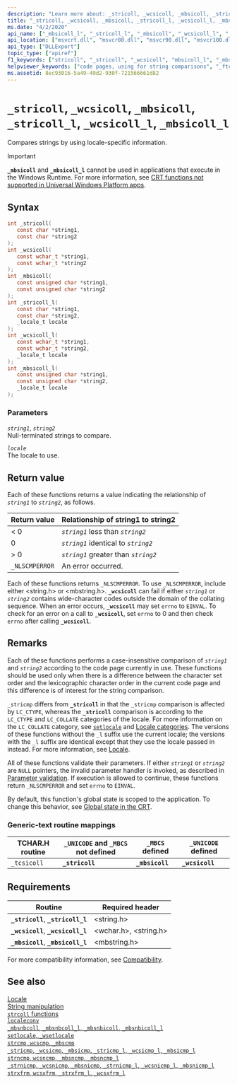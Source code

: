 ```yaml
---
description: "Learn more about: _stricoll, _wcsicoll, _mbsicoll, _stricoll_l, _wcsicoll_l, _mbsicoll_l"
title: "_stricoll, _wcsicoll, _mbsicoll, _stricoll_l, _wcsicoll_l, _mbsicoll_l"
ms.date: "4/2/2020"
api_name: ["_mbsicoll_l", "_stricoll_l", "_mbsicoll", "_wcsicoll_l", "_wcsicoll", "_stricoll", "_o__mbsicoll", "_o__mbsicoll_l", "_o__stricoll", "_o__stricoll_l", "_o__wcsicoll", "_o__wcsicoll_l"]
api_location: ["msvcrt.dll", "msvcr80.dll", "msvcr90.dll", "msvcr100.dll", "msvcr100_clr0400.dll", "msvcr110.dll", "msvcr110_clr0400.dll", "msvcr120.dll", "msvcr120_clr0400.dll", "ucrtbase.dll", "api-ms-win-crt-multibyte-l1-1-0.dll", "api-ms-win-crt-string-l1-1-0.dll", "api-ms-win-crt-private-l1-1-0.dll"]
api_type: ["DLLExport"]
topic_type: ["apiref"]
f1_keywords: ["stricoll", "_stricoll", "_wcsicoll", "mbsicoll_l", "_mbsicoll", "_ftcsicoll", "wcsicoll_l", "_tcsicoll", "mbsicoll", "stricoll_l"]
helpviewer_keywords: ["code pages, using for string comparisons", "_ftcsicoll function", "_mbsicoll_l function", "_mbsicoll function", "mbsicoll function", "stricoll function", "tcsicoll function", "string comparison [C++], culture-specific", "_tcsicoll function", "_stricoll function", "_stricoll_l function", "_wcsicoll function", "mbsicoll_l function", "stricoll_l function", "strings [C++], comparing by code page", "ftcsicoll function"]
ms.assetid: 8ec93016-5a49-49d2-930f-721566661d82
---
```

# `_stricoll`, `_wcsicoll`, `_mbsicoll`, `_stricoll_l`, `_wcsicoll_l`, `_mbsicoll_l`

Compares strings by using locale-specific information.

> [!IMPORTANT]
> **`_mbsicoll`** and **`_mbsicoll_l`** cannot be used in applications that execute in the Windows Runtime. For more information, see [CRT functions not supported in Universal Windows Platform apps](../../cppcx/crt-functions-not-supported-in-universal-windows-platform-apps.md).

## Syntax

```C
int _stricoll(
   const char *string1,
   const char *string2
);
int _wcsicoll(
   const wchar_t *string1,
   const wchar_t *string2
);
int _mbsicoll(
   const unsigned char *string1,
   const unsigned char *string2
);
int _stricoll_l(
   const char *string1,
   const char *string2,
   _locale_t locale
);
int _wcsicoll_l(
   const wchar_t *string1,
   const wchar_t *string2,
   _locale_t locale
);
int _mbsicoll_l(
   const unsigned char *string1,
   const unsigned char *string2,
   _locale_t locale
);
```

### Parameters

*`string1`*, *`string2`*\
Null-terminated strings to compare.

*`locale`*\
The locale to use.

## Return value

Each of these functions returns a value indicating the relationship of *`string1`* to *`string2`*, as follows.

|Return value|Relationship of string1 to string2|
|------------------|----------------------------------------|
|< 0|*`string1`* less than *`string2`*|
|0|*`string1`* identical to *`string2`*|
|> 0|*`string1`* greater than *`string2`*|
|`_NLSCMPERROR`|An error occurred.|

Each of these functions returns `_NLSCMPERROR`. To use `_NLSCMPERROR`, include either \<string.h> or \<mbstring.h>. **`_wcsicoll`** can fail if either *`string1`* or *`string2`* contains wide-character codes outside the domain of the collating sequence. When an error occurs, **`_wcsicoll`** may set `errno` to `EINVAL`. To check for an error on a call to **`_wcsicoll`**, set `errno` to 0 and then check `errno` after calling **`_wcsicoll`**.

## Remarks

Each of these functions performs a case-insensitive comparison of *`string1`* and *`string2`* according to the code page currently in use. These functions should be used only when there is a difference between the character set order and the lexicographic character order in the current code page and this difference is of interest for the string comparison.

`_stricmp` differs from **`_stricoll`** in that the `_stricmp` comparison is affected by `LC_CTYPE`, whereas the **`_stricoll`** comparison is according to the `LC_CTYPE` and `LC_COLLATE` categories of the locale. For more information on the `LC_COLLATE` category, see [`setlocale`](setlocale-wsetlocale.md) and [Locale categories](../locale-categories.md). The versions of these functions without the `_l` suffix use the current locale; the versions with the `_l` suffix are identical except that they use the locale passed in instead. For more information, see [Locale](../locale.md).

All of these functions validate their parameters. If either *`string1`* or *`string2`* are `NULL` pointers, the invalid parameter handler is invoked, as described in [Parameter validation](../parameter-validation.md). If execution is allowed to continue, these functions return `_NLSCMPERROR` and set `errno` to `EINVAL`.

By default, this function's global state is scoped to the application. To change this behavior, see [Global state in the CRT](../global-state.md).

### Generic-text routine mappings

|TCHAR.H routine|`_UNICODE` and `_MBCS` not defined|`_MBCS` defined|`_UNICODE` defined|
|---------------------|------------------------------------|--------------------|-----------------------|
|`_tcsicoll`|**`_stricoll`**|**`_mbsicoll`**|**`_wcsicoll`**|

## Requirements

|Routine|Required header|
|-------------|---------------------|
|**`_stricoll`**, **`_stricoll_l`**|\<string.h>|
|**`_wcsicoll`**, **`_wcsicoll_l`**|\<wchar.h>, \<string.h>|
|**`_mbsicoll`**, **`_mbsicoll_l`**|\<mbstring.h>|

For more compatibility information, see [Compatibility](../compatibility.md).

## See also

[Locale](../locale.md)\
[String manipulation](../string-manipulation-crt.md)\
[`strcoll` functions](../strcoll-functions.md)\
[`localeconv`](localeconv.md)\
[`_mbsnbcoll`, `_mbsnbcoll_l`, `_mbsnbicoll`, `_mbsnbicoll_l`](mbsnbcoll-mbsnbcoll-l-mbsnbicoll-mbsnbicoll-l.md)\
[`setlocale`, `_wsetlocale`](setlocale-wsetlocale.md)\
[`strcmp`, `wcscmp`, `_mbscmp`](strcmp-wcscmp-mbscmp.md)\
[`_stricmp`, `_wcsicmp`, `_mbsicmp`, `_stricmp_l`, `_wcsicmp_l`, `_mbsicmp_l`](stricmp-wcsicmp-mbsicmp-stricmp-l-wcsicmp-l-mbsicmp-l.md)\
[`strncmp`, `wcsncmp`, `_mbsncmp`, `_mbsncmp_l`](strncmp-wcsncmp-mbsncmp-mbsncmp-l.md)\
[`_strnicmp`, `_wcsnicmp`, `_mbsnicmp`, `_strnicmp_l`, `_wcsnicmp_l`, `_mbsnicmp_l`](strnicmp-wcsnicmp-mbsnicmp-strnicmp-l-wcsnicmp-l-mbsnicmp-l.md)\
[`strxfrm`, `wcsxfrm`, `_strxfrm_l`, `_wcsxfrm_l`](strxfrm-wcsxfrm-strxfrm-l-wcsxfrm-l.md)
